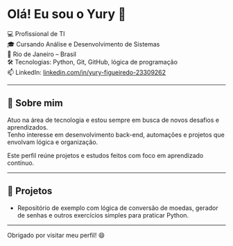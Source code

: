 # Olá! Eu sou o Yury 👋

💻 Profissional de TI  
🎓 Cursando Análise e Desenvolvimento de Sistemas  
📍 Rio de Janeiro – Brasil  
🛠️ Tecnologias: Python, Git, GitHub, lógica de programação  
📫 LinkedIn: [linkedin.com/in/yury-figueiredo-23309262](https://www.linkedin.com/in/yury-figueiredo-23309262)

---

## 🚀 Sobre mim

Atuo na área de tecnologia e estou sempre em busca de novos desafios e aprendizados.  
Tenho interesse em desenvolvimento back-end, automações e projetos que envolvam lógica e organização.

Este perfil reúne projetos e estudos feitos com foco em aprendizado contínuo.

---

## 📌 Projetos

- Repositório de exemplo com lógica de conversão de moedas, gerador de senhas e outros exercícios simples para praticar Python.

---

Obrigado por visitar meu perfil! 😄
